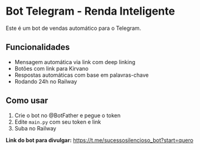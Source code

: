 # Bot Telegram - Renda Inteligente

Este é um bot de vendas automático para o Telegram.

## Funcionalidades

- Mensagem automática via link com deep linking
- Botões com link para Kirvano
- Respostas automáticas com base em palavras-chave
- Rodando 24h no Railway

## Como usar

1. Crie o bot no @BotFather e pegue o token
2. Edite `main.py` com seu token e link
3. Suba no Railway

**Link do bot para divulgar:**
https://t.me/sucessosilencioso_bot?start=quero